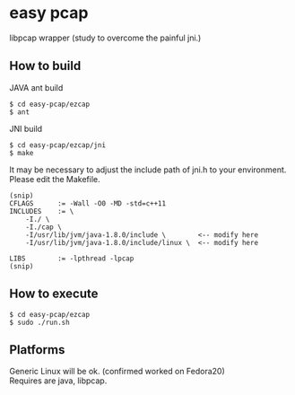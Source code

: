 easy pcap
===============

libpcap wrapper (study to overcome the painful jni.) 


How to build
--------
JAVA ant build

	$ cd easy-pcap/ezcap
	$ ant

JNI build

	$ cd easy-pcap/ezcap/jni
	$ make

It may be necessary to adjust the include path of jni.h to your environment.  
Please edit the Makefile.

	(snip)
	CFLAGS      := -Wall -O0 -MD -std=c++11
	INCLUDES    := \
		-I./ \
		-I./cap \
		-I/usr/lib/jvm/java-1.8.0/include \        <-- modify here
		-I/usr/lib/jvm/java-1.8.0/include/linux \  <-- modify here
	
	LIBS        := -lpthread -lpcap
	(snip)

How to execute
--------

	$ cd easy-pcap/ezcap
	$ sudo ./run.sh
	
Platforms
------------
Generic Linux will be ok. (confirmed worked on Fedora20)  
Requires are java, libpcap.
